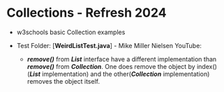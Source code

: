 # Collections - Refresh 2024

- w3schools basic Collection examples

- Test Folder:
  [**WeirdListTest.java**] - Mike Miller Nielsen YouTube: 
  - ***remove()*** from ***List*** interface have a different implementation than ***remove()*** from ***Collection***.
      One does remove the object by index() (***List*** implementation) and the other(***Collection*** implementation) removes the object itself.
